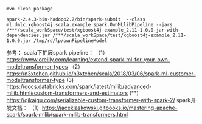 

``` 
mvn clean package
```

```
spark-2.4.3-bin-hadoop2.7/bin/spark-submit  --class ml.dmlc.xgboost4j.scala.example.spark.OwnMLlibPipeline --jars /***/scala_workSpace/test/xgboost4j-example_2.11-1.0.0-jar-with-dependencies.jar /***/scala_workSpace/test/xgboost4j-example_2.11-1.0.0.jar /tmp/rd/lp/ownPipelineModel 
```


参考：
scala下扩展spark pipeline：
（1）https://www.oreilly.com/learning/extend-spark-ml-for-your-own-modeltransformer-types
（2）https://n3xtchen.github.io/n3xtchen/scala/2018/03/06/spark-ml-customer-modeltransformer-type 
 (3)  https://docs.databricks.com/spark/latest/mllib/advanced-mllib.html#custom-transformers-and-estimators
 (**) https://qikaigu.com/serializable-custom-transformer-with-spark-2/
spark开发文档：
（1）https://jaceklaskowski.gitbooks.io/mastering-apache-spark/spark-mllib/spark-mllib-transformers.html

